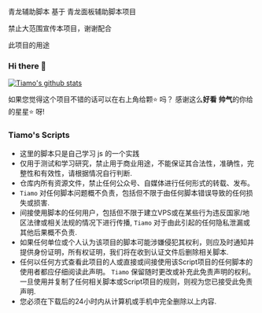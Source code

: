 青龙辅助脚本
基于 青龙面板辅助脚本项目

禁止大范围宣传本项目，谢谢配合

此项目的用途


### Hi there 👋
[![Tiamo's github stats](https://github-readme-stats.vercel.app/api?username=reliablc&show_icons=true)](https://github.com/Reliablc)

如果您觉得这个项目不错的话可以在右上角给颗⭐ 吗？
感谢这么**好看** **帅气**的你给的星星⭐️ 呀!

### Tiamo's Scripts

* 这里的脚本只是自己学习 js 的一个实践
* 仅用于测试和学习研究，禁止用于商业用途，不能保证其合法性，准确性，完整性和有效性，请根据情况自行判断.
* 仓库内所有资源文件，禁止任何公众号、自媒体进行任何形式的转载、发布。
* `Tiamo` 对任何脚本问题概不负责，包括但不限于由任何脚本错误导致的任何损失或损害.
* 间接使用脚本的任何用户，包括但不限于建立VPS或在某些行为违反国家/地区法律或相关法规的情况下进行传播, `Tiamo` 对于由此引起的任何隐私泄漏或其他后果概不负责.
* 如果任何单位或个人认为该项目的脚本可能涉嫌侵犯其权利，则应及时通知并提供身份证明，所有权证明，我们将在收到认证文件后删除相关脚本.
* 任何以任何方式查看此项目的人或直接或间接使用该Script项目的任何脚本的使用者都应仔细阅读此声明。 `Tiamo` 保留随时更改或补充此免责声明的权利。一旦使用并复制了任何相关脚本或Script项目的规则，则视为您已接受此免责声明.
* 您必须在下载后的24小时内从计算机或手机中完全删除以上内容.
